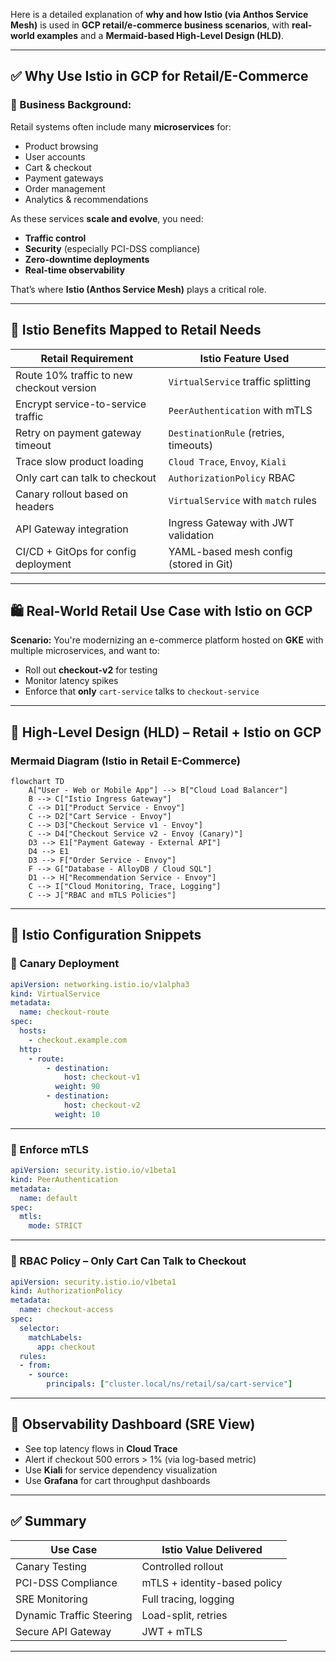 Here is a detailed explanation of **why and how Istio (via Anthos Service Mesh)** is used in **GCP retail/e-commerce business scenarios**, with **real-world examples** and a **Mermaid-based High-Level Design (HLD)**.

---

## ✅ Why Use **Istio in GCP** for Retail/E-Commerce

### 🧾 Business Background:

Retail systems often include many **microservices** for:

* Product browsing
* User accounts
* Cart & checkout
* Payment gateways
* Order management
* Analytics & recommendations

As these services **scale and evolve**, you need:

* **Traffic control**
* **Security** (especially PCI-DSS compliance)
* **Zero-downtime deployments**
* **Real-time observability**

That’s where **Istio (Anthos Service Mesh)** plays a critical role.

---

## 🎯 Istio Benefits Mapped to Retail Needs

| Retail Requirement                        | Istio Feature Used                     |
| ----------------------------------------- | -------------------------------------- |
| Route 10% traffic to new checkout version | `VirtualService` traffic splitting     |
| Encrypt service-to-service traffic        | `PeerAuthentication` with mTLS         |
| Retry on payment gateway timeout          | `DestinationRule` (retries, timeouts)  |
| Trace slow product loading                | `Cloud Trace`, `Envoy`, `Kiali`        |
| Only cart can talk to checkout            | `AuthorizationPolicy` RBAC             |
| Canary rollout based on headers           | `VirtualService` with `match` rules    |
| API Gateway integration                   | Ingress Gateway with JWT validation    |
| CI/CD + GitOps for config deployment      | YAML-based mesh config (stored in Git) |

---

## 🛍️ Real-World Retail Use Case with Istio on GCP

**Scenario:**
You're modernizing an e-commerce platform hosted on **GKE** with multiple microservices, and want to:

* Roll out **checkout-v2** for testing
* Monitor latency spikes
* Enforce that **only** `cart-service` talks to `checkout-service`

---

## 🧩 High-Level Design (HLD) – Retail + Istio on GCP

### Mermaid Diagram (Istio in Retail E-Commerce)

```mermaid
flowchart TD
    A["User - Web or Mobile App"] --> B["Cloud Load Balancer"]
    B --> C["Istio Ingress Gateway"]
    C --> D1["Product Service - Envoy"]
    C --> D2["Cart Service - Envoy"]
    C --> D3["Checkout Service v1 - Envoy"]
    C --> D4["Checkout Service v2 - Envoy (Canary)"]
    D3 --> E1["Payment Gateway - External API"]
    D4 --> E1
    D3 --> F["Order Service - Envoy"]
    F --> G["Database - AlloyDB / Cloud SQL"]
    D1 --> H["Recommendation Service - Envoy"]
    C --> I["Cloud Monitoring, Trace, Logging"]
    C --> J["RBAC and mTLS Policies"]
```

---

## 🔧 Istio Configuration Snippets

### 🔹 Canary Deployment

```yaml
apiVersion: networking.istio.io/v1alpha3
kind: VirtualService
metadata:
  name: checkout-route
spec:
  hosts:
    - checkout.example.com
  http:
    - route:
        - destination:
            host: checkout-v1
          weight: 90
        - destination:
            host: checkout-v2
          weight: 10
```

---

### 🔹 Enforce mTLS

```yaml
apiVersion: security.istio.io/v1beta1
kind: PeerAuthentication
metadata:
  name: default
spec:
  mtls:
    mode: STRICT
```

---

### 🔹 RBAC Policy – Only Cart Can Talk to Checkout

```yaml
apiVersion: security.istio.io/v1beta1
kind: AuthorizationPolicy
metadata:
  name: checkout-access
spec:
  selector:
    matchLabels:
      app: checkout
  rules:
  - from:
    - source:
        principals: ["cluster.local/ns/retail/sa/cart-service"]
```

---

## 🧪 Observability Dashboard (SRE View)

* See top latency flows in **Cloud Trace**
* Alert if checkout 500 errors > 1% (via log-based metric)
* Use **Kiali** for service dependency visualization
* Use **Grafana** for cart throughput dashboards

---

## ✅ Summary

| Use Case                 | Istio Value Delivered        |
| ------------------------ | ---------------------------- |
| Canary Testing           | Controlled rollout           |
| PCI-DSS Compliance       | mTLS + identity-based policy |
| SRE Monitoring           | Full tracing, logging        |
| Dynamic Traffic Steering | Load-split, retries          |
| Secure API Gateway       | JWT + mTLS                   |

---


